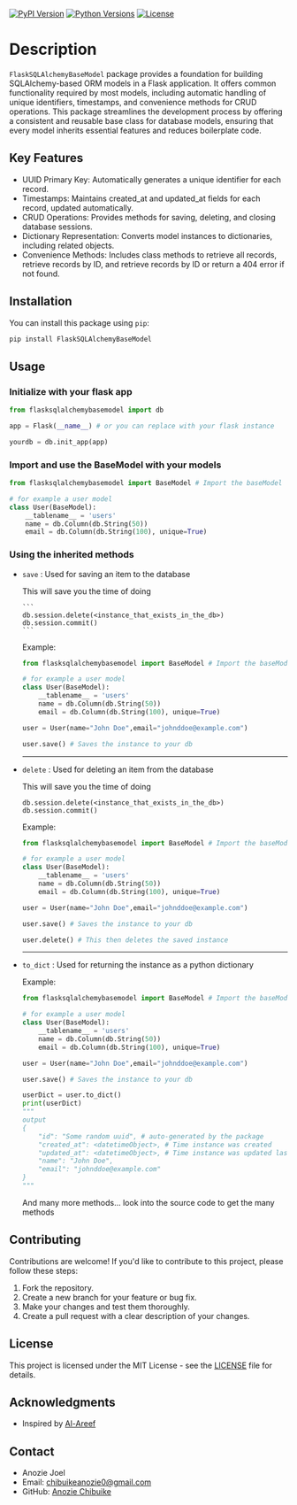 [![PyPI Version](https://img.shields.io/pypi/v/paystackClientApi.svg)](https://pypi.org/project/FlaskSQLAlchemyBaseModel/)
[![Python Versions](https://img.shields.io/pypi/pyversions/FlaskSQLAlchemyBaseModel.svg)](https://pypi.org/project/FlaskSQLAlchemyBaseModel/)
[![License](https://img.shields.io/pypi/l/FlaskSQLAlchemyBaseModel.svg)](https://github.com/AnozieChibuike/FlaskSQLAlchemyBaseModel/blob/master/LICENSE)

# Description

`FlaskSQLAlchemyBaseModel` package provides a foundation for building SQLAlchemy-based ORM models in a Flask application. It offers common functionality required by most models, including automatic handling of unique identifiers, timestamps, and convenience methods for CRUD operations. This package streamlines the development process by offering a consistent and reusable base class for database models, ensuring that every model inherits essential features and reduces boilerplate code.

## Key Features

- UUID Primary Key: Automatically generates a unique identifier for each record.
- Timestamps: Maintains created_at and updated_at fields for each record, updated automatically.
- CRUD Operations: Provides methods for saving, deleting, and closing database sessions.
- Dictionary Representation: Converts model instances to dictionaries, including related objects.
- Convenience Methods: Includes class methods to retrieve all records, retrieve records by ID, and retrieve records by ID or return a 404 error if not found.

## Installation

You can install this package using `pip`:

```bash
pip install FlaskSQLAlchemyBaseModel
```

## Usage

### Initialize with your flask app

```python
from flasksqlalchemybasemodel import db

app = Flask(__name__) # or you can replace with your flask instance

yourdb = db.init_app(app)
```

### Import and use the BaseModel with your models

```python
from flasksqlalchemybasemodel import BaseModel # Import the baseModel

# for example a user model
class User(BaseModel):
    __tablename__ = 'users'
    name = db.Column(db.String(50))
    email = db.Column(db.String(100), unique=True)
```

### Using the inherited methods

- `save` : <span>Used for saving an item to the database</span>
  <p>This will save you the time of doing </p>

      ```
      db.session.delete(<instance_that_exists_in_the_db>)
      db.session.commit()
      ```

  Example:

    ```python
    from flasksqlalchemybasemodel import BaseModel # Import the baseModel

    # for example a user model
    class User(BaseModel):
        __tablename__ = 'users'
        name = db.Column(db.String(50))
        email = db.Column(db.String(100), unique=True)

    user = User(name="John Doe",email="johnddoe@example.com")

    user.save() # Saves the instance to your db
    ```
    ---

- `delete` : <span>Used for deleting an item from the database</span>

    <p>This will save you the time of doing </p>

    ```
    db.session.delete(<instance_that_exists_in_the_db>)
    db.session.commit()
    ```
    Example:

    ```python
    from flasksqlalchemybasemodel import BaseModel # Import the baseModel

    # for example a user model
    class User(BaseModel):
        __tablename__ = 'users'
        name = db.Column(db.String(50))
        email = db.Column(db.String(100), unique=True)

    user = User(name="John Doe",email="johnddoe@example.com")

    user.save() # Saves the instance to your db

    user.delete() # This then deletes the saved instance
    ```
    ---
- `to_dict` : <span>Used for returning the instance as a python dictionary</span>

    <p>Example:</p>

    ```python
    from flasksqlalchemybasemodel import BaseModel # Import the baseModel

    # for example a user model
    class User(BaseModel):
        __tablename__ = 'users'
        name = db.Column(db.String(50))
        email = db.Column(db.String(100), unique=True)

    user = User(name="John Doe",email="johnddoe@example.com")

    user.save() # Saves the instance to your db

    userDict = user.to_dict() 
    print(userDict)
    """
    output
    {
        "id": "Some random uuid", # auto-generated by the package
        "created_at": <datetimeObject>, # Time instance was created
        "updated_at": <datetimeObject>, # Time instance was updated last
        "name": "John Doe",
        "email": "johnddoe@example.com"
    }
    """
    ```
    
    And many more methods... look into the source code to get the many methods
    

## Contributing

Contributions are welcome! If you'd like to contribute to this project, please follow these steps:

1.  Fork the repository.
2.  Create a new branch for your feature or bug fix.
3.  Make your changes and test them thoroughly.
4.  Create a pull request with a clear description of your changes.

## License

This project is licensed under the MIT License - see the [LICENSE](https://mit-license.org/) file for details.

## Acknowledgments

- Inspired by [Al-Areef](https://github.com/NUCCASSJNR)

## Contact

- Anozie Joel
- Email: chibuikeanozie0@gmail.com
- GitHub: [Anozie Chibuike](https://github.com/AnozieChibuike)
